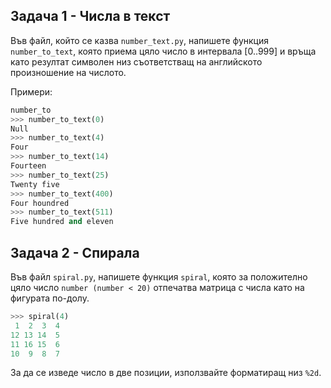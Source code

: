 ## Задача 1 - Числа в текст

Във файл, който се казва `number_text.py`, напишете функция `number_to_text`,
която приема цяло число в интервала [0..999] и връща като резултат символен низ
съответстващ на английското произношение на числото.

Примери:

```python
number_to
>>> number_to_text(0)
Null
>>> number_to_text(4)
Four
>>> number_to_text(14)
Fourteen
>>> number_to_text(25)
Twenty five
>>> number_to_text(400)
Four houndred
>>> number_to_text(511)
Five hundred and eleven
```
## Задача 2 - Спирала

Във файл `spiral.py`, напишете функция `spiral`, 
която за положително цяло число `number (number < 20)` 
отпечатва матрица с числа като на фигурата по-долу.

```python
>>> spiral(4)
 1  2  3  4
12 13 14  5
11 16 15  6
10  9  8  7
```

За да се изведе число в две позиции, използвайте форматиращ низ `%2d`.
